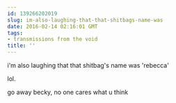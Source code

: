 ```yaml
---
id: 139266202019
slug: im-also-laughing-that-that-shitbags-name-was
date: 2016-02-14 02:16:01 GMT
tags:
- transmissions from the void
title: ''
---
```


i'm also laughing that that shitbag's name was 'rebecca'

lol.

go away becky, no one cares what u think
